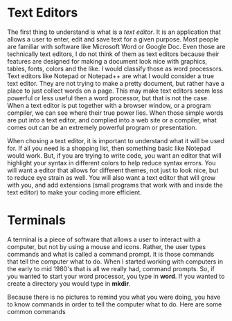 # Text Editors

The first thing to understand is what is a *text editor*. It is an application that allows a user to enter, edit and save text for a given purpose. Most people are familiar with software like Microsoft Word or Google Doc. Even those are technically text editors, I do not think of them as text editors because their features are designed for making a document look nice with graphics, tables, fonts, colors and the like. I would classify those as word processors. Text editors like Notepad or Notepad++ are what I would consider a true text editor. They are not trying to make a pretty document, but rather have a place to just collect words on a page. This may make text editors seem less powerful or less useful then a word processor, but that is not the case. When a text editor is put together with a browser window, or a program compiler, we can see where their true power lies. When those simple words are put into a text editor, and complied into a web site or a compiler, what comes out can be an extremely powerful program or presentation.

When chosing a text editor, it is important to understand what it will be used for. If all you need is a shopping list, then something basic like Notepad would work. But, if you are trying to write code, you want an editor that will highlight your syntax in different colors to help reduce syntax errors. You will want a editor that allows for different themes, not just to look nice, but to reduce eye strain as well. You will also want a text editor that will grow with you, and add extensions (small programs that work with and inside the text editor) to make your coding more efficient. 

# Terminals

A terminal is a piece of software that allows a user to interact with a computer, but not by using a mouse and icons. Rather, the user types commands and what is called a command prompt. It is those commands that tell the computer what to do. When I started working with computers in the early to mid 1980's that is all we really had, command prompts. So, if you wanted to start your word processor, you type in **word**. If you wanted to create a directory you would type in **mkdir**.

Because there is no pictures to remind you what you were doing, you have to know commands in order to tell the computer what to do. Here are some common commands

